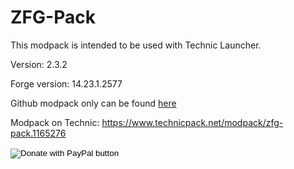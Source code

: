 # ZFG-Pack
This modpack is intended to be used with Technic Launcher. 

Version: 2.3.2

Forge version: 14.23.1.2577

Github modpack only can be found <a href="https://github.com/duttyfly1/ZFG-Pack/tree/modpack">here</a> 

Modpack on Technic: <a href="https://www.technicpack.net/modpack/zfg-pack.1165276">https://www.technicpack.net/modpack/zfg-pack.1165276</a>

<form action="https://www.paypal.com/cgi-bin/webscr" method="post" target="_top">
<input type="hidden" name="cmd" value="_s-xclick" />
<input type="hidden" name="hosted_button_id" value="4L49NJZFEL7EW" />
<input type="image" src="https://www.paypalobjects.com/en_US/i/btn/btn_donateCC_LG.gif" border="0" name="submit" title="PayPal - The safer, easier way to pay online!" alt="Donate with PayPal button" />
<img alt="" border="0" src="https://www.paypal.com/en_EE/i/scr/pixel.gif" width="1" height="1" />
</form>

